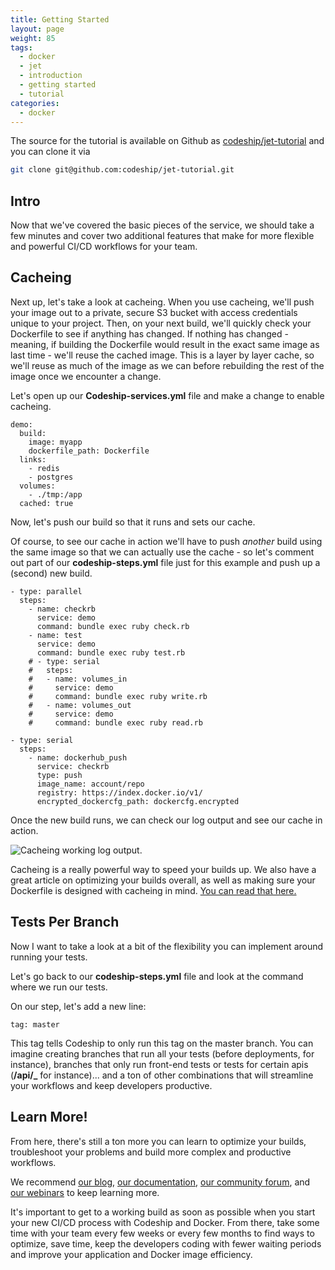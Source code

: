 ```yaml
---
title: Getting Started
layout: page
weight: 85
tags:
  - docker
  - jet
  - introduction
  - getting started
  - tutorial
categories:
  - docker
---
```


The source for the tutorial is available on Github as [codeship/jet-tutorial](https://github.com/codeship/jet-tutorial) and you can clone it via

```bash
git clone git@github.com:codeship/jet-tutorial.git
```

## Intro

Now that we've covered the basic pieces of the service, we should take a few minutes and cover two additional features that make for more flexible and powerful CI/CD workflows for your team.

## Cacheing

Next up, let's take a look at cacheing. When you use cacheing, we'll push your image out to a private, secure S3 bucket with access credentials unique to your project. Then, on your next build, we'll quickly check your Dockerfile to see if anything has changed. If nothing has changed - meaning, if building the Dockerfile would result in the exact same image as last time - we'll reuse the cached image. This is a layer by layer cache, so we'll reuse as much of the image as we can before rebuilding the rest of the image once we encounter a change.

Let's open up our **Codeship-services.yml** file and make a change to enable cacheing.

```
demo:
  build:
    image: myapp
    dockerfile_path: Dockerfile
  links:
    - redis
    - postgres
  volumes:
    - ./tmp:/app
  cached: true
```

Now, let's push our build so that it runs and sets our cache.

Of course, to see our cache in action we'll have to push *another* build using the same image so that we can actually use the cache - so let's comment out part of our **codeship-steps.yml** file just for this example and push up a (second) new build.

```
- type: parallel
  steps:
    - name: checkrb
      service: demo
      command: bundle exec ruby check.rb
    - name: test
      service: demo
      command: bundle exec ruby test.rb
    # - type: serial
    #   steps:
    #   - name: volumes_in
    #     service: demo
    #     command: bundle exec ruby write.rb
    #   - name: volumes_out
    #     service: demo
    #     command: bundle exec ruby read.rb

- type: serial
  steps:
    - name: dockerhub_push
      service: checkrb
      type: push
      image_name: account/repo
      registry: https://index.docker.io/v1/
      encrypted_dockercfg_path: dockercfg.encrypted
```
Once the new build runs, we can check our log output and see our cache in action.

![Cacheing working log output.](/images/cacheworking.png)

Cacheing is a really powerful way to speed your builds up. We also have a great article on optimizing your builds overall, as well as making sure your Dockerfile is designed with cacheing in mind. [You can read that here.](https://blog.codeship.com/speeding-up-your-docker-based-builds-with-codeship/)

## Tests Per Branch

Now I want to take a look at a bit of the flexibility you can implement around running your tests.

Let's go back to our **codeship-steps.yml** file and look at the command where we run our tests.

On our step, let's add a new line:

``tag: master``

This tag tells Codeship to only run this tag on the master branch. You can imagine creating branches that run all your tests (before deployments, for instance), branches that only run front-end tests or tests for certain apis (**/api/_** for instance)... and a ton of other combinations that will streamline your workflows and keep developers productive.

## Learn More!

From here, there's still a ton more you can learn to optimize your builds, troubleshoot your problems and build more complex and productive workflows.

We recommend [our blog](https://blog.codeship.com), [our documentation](https://codeship.com/documentation/), [our community forum](https://community.codeship.com), and [our webinars](http://resources.codeship.com/webinars) to keep learning more.

It's important to get to a working build as soon as possible when you start your new CI/CD process with Codeship and Docker. From there, take some time with your team every few weeks or every few months to find ways to optimize, save time, keep the developers coding with fewer waiting periods and improve your application and Docker image efficiency.
